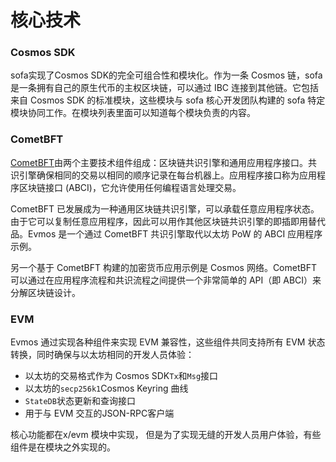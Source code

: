 # 核心技术

### **Cosmos SDK**

sofa实现了Cosmos SDK的完全可组合性和模块化。作为一条 Cosmos 链，sofa 是一条拥有自己的原生代币的主权区块链，可以通过 IBC 连接到其他链。它包括来自 Cosmos SDK 的标准模块，这些模块与 sofa 核心开发团队构建的 sofa 特定模块协同工作。在模块列表里面可以知道每个模块负责的内容。

### CometBFT  <a href="#cometbft--abci" id="cometbft--abci"></a>

[CometBFT](https://github.com/cometbft/cometbft)由两个主要技术组件组成：区块链共识引擎和通用应用程序接口。共识引擎确保相同的交易以相同的顺序记录在每台机器上。应用程序接口称为应用程序区块链接口 (ABCI)，它允许使用任何编程语言处理交易。

CometBFT 已发展成为一种通用区块链共识引擎，可以承载任意应用程序状态。由于它可以复制任意应用程序，因此可以用作其他区块链共识引擎的即插即用替代品。Evmos 是一个通过 CometBFT 共识引擎取代以太坊 PoW 的 ABCI 应用程序示例。

另一个基于 CometBFT 构建的加密货币应用示例是 Cosmos 网络。CometBFT 可以通过在应用程序流程和共识流程之间提供一个非常简单的 API（即 ABCI）来分解区块链设计。

### EVM

Evmos 通过实现各种组件来实现 EVM 兼容性，这些组件共同支持所有 EVM 状态转换，同时确保与以太坊相同的开发人员体验：

* 以太坊的交易格式作为 Cosmos SDK`Tx`和`Msg`接口
* 以太坊的`secp256k1`Cosmos Keyring 曲线
* `StateDB`状态更新和查询接口
* 用于与 EVM 交互的JSON-RPC客户端

核心功能都在x/evm 模块中实现， 但是为了实现无缝的开发人员用户体验，有些组件是在模块之外实现的。

